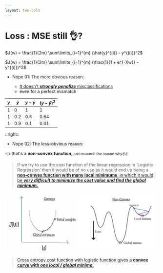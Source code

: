 ```yaml
---
layout: two-cols
---
```


# Loss <mdi-function />: MSE still 👌?

<div></div>

$J(w) = \frac{1}{2m} \sum\limits_{i=1}^{m} (\hat{y}^{(i)} - y^{(i)})^2$

$J(w) = \frac{1}{2m} \sum\limits_{i=1}^{m} (\frac{1}{1 + e^{-Xw}} - y^{(i)})^2$

- <twemoji-person-gesturing-no /> Nope 01: The more obvious reason:
  - [It doesn't _**strongly penalize**_ misclassifications][2]
  - even for a perfect mismatch

| $y$    | $\hat{y}$   | $y - \hat{y}$   |  $(y - \hat{y})^2$  |
|--------|-------------|-----------------|---------------------| 
| 1      | 0           | 1               | 1                   |
| 1      | 0.2         | 0.8             | 0.64                |
| 1      | 0.9         | 0.1             | 0.01                |

::right::

- <twemoji-person-gesturing-no /> Nope 02: The less-obvious reason:

👈 that's a **non-convex function**, <small class="text-blue-500 italic">just research the reason why✌✌</small>

> If we try to use the cost function of the linear regression in ‘Logistic Regression’ then it would be of no use as it would end up being a [**non-convex function with many local minimums**, in which it would be ***very difficult to minimize the cost value and find the global minimum.***][1]

<img alt="convex" src="/images/non-convex.png" />

> [Cross entropy cost function with logistic function gives a **convex curve with *one local / global minima***.][3]

[1]: https://towardsdatascience.com/introduction-to-logistic-regression-66248243c148
[2]: https://towardsdatascience.com/why-not-mse-as-a-loss-function-for-logistic-regression-589816b5e03c
[3]: https://dchandra.com/machine%20learning/statistics/2019/01/07/Logistic-regression-from-scratch.html

<style>
  blockquote {
    font-size: 1em !important;
    margin-top: 12px;
    margin-bottom: 12px;
  }
</style>